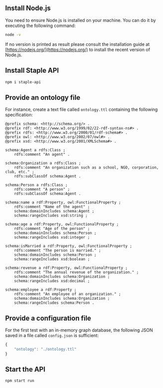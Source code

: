 ## Install Node.js

You need to ensure Node.js is installed on your machine. You can do it by executing the following command:

```bash
node -v
```

If no version is printed as result please consult the installation guide at [https://nodejs.org/](https://nodejs.org/) to install the recent version of Node.js.

## Install Staple API

```bash
npm i staple-api
```


## Provide an ontology file


For instance, create a text file called `ontology.ttl` containing the following specification:

```turtle
@prefix schema: <http://schema.org/> .
@prefix rdf: <http://www.w3.org/1999/02/22-rdf-syntax-ns#> .
@prefix rdfs: <http://www.w3.org/2000/01/rdf-schema#> .
@prefix owl: <http://www.w3.org/2002/07/owl#> .
@prefix xsd: <http://www.w3.org/2001/XMLSchema#> .

schema:Agent a rdfs:Class ;
    rdfs:comment "An agent" .

schema:Organization a rdfs:Class ;
    rdfs:comment "An organization such as a school, NGO, corporation, club, etc." ;
    rdfs:subClassOf schema:Agent .

schema:Person a rdfs:Class ;
    rdfs:comment "A person" ;
    rdfs:subClassOf schema:Agent .

schema:name a rdf:Property, owl:FunctionalProperty ;
    rdfs:comment "Name of the agent" ;
    schema:domainIncludes schema:Agent ;
    schema:rangeIncludes xsd:string ;

schema:age a rdf:Property, owl:FunctionalProperty ;
    rdfs:comment "Age of the person" ;
    schema:domainIncludes schema:Person ;
    schema:rangeIncludes xsd:integer ;

schema:isMarried a rdf:Property, owl:FunctionalProperty ;
    rdfs:comment "The person is married." ;
    schema:domainIncludes schema:Person ;
    schema:rangeIncludes xsd:boolean ;

schema:revenue a rdf:Property, owl:FunctionalProperty ;
    rdfs:comment "The annual revenue of the organization." ;
    schema:domainIncludes schema:Organization ;
    schema:rangeIncludes xsd:decimal ;

schema:employee a rdf:Property ;
    rdfs:comment "An employee of an organization." ;
    schema:domainIncludes schema:Organization ;
    schema:rangeIncludes schema:Person .
```


## Provide a configuration file

For the first test with an in-memory graph database, the following JSON saved in a file called `config.json` is sufficient:

```javascript
{
    "ontology": "./ontology.ttl"
}
```

## Start the API

```bash
npm start run
```

